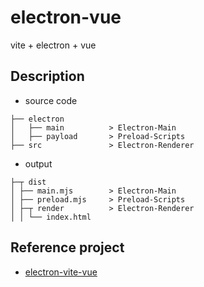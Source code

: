 # electron-vue

vite + electron + vue

## Description

- source code

```
├── electron
│   ├── main          > Electron-Main
│   ├── payload       > Preload-Scripts
├── src               > Electron-Renderer
```

- output

```
├─┬ dist
│ ├── main.mjs        > Electron-Main
│ ├── preload.mjs     > Preload-Scripts
│ ├─┬ render          > Electron-Renderer
│ │ └── index.html
```

## Reference project

- [electron-vite-vue](https://github.com/electron-vite/electron-vite-vue)
